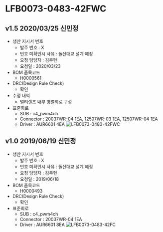 LFB0073-0483-42FWC
==========
v1.5 2020/03/25 신민정
----------
* 생산 지시서 번호
  * 발주 번호 : X
  * 번호 미확인시 사유 : 돌산대교 설계 예정
  * 요청 담당자 : 김주현
  * 요청일 : 2020/03/23
* BOM 품목코드
  * H0000561
* DRC(Design Rule Check)
  * 확인
* 수정 내역
  * 멀티렌즈 내부 병렬회로 구성
* 표준회로
  * SUB : c4_pwm4ch
  * Connector : 20037WR-04 1EA, 12507WR-03 1EA, 12507WR-04 1EA 
  * Driver :  AUR6601 4EA
![LFB0073-0483-42FWC](image/1.5/LFB0073-0483-42FWC.png)

v1.0 2019/06/19 신민정
----------
* 생산 지시서 번호
  * 발주 번호 : X
  * 번호 미확인시 사유 : 돌산대교 설계 예정
  * 요청 담당자 : 김주현
  * 요청일 : 2019/06/18
* BOM 품목코드
  * H0000493
* DRC(Design Rule Check)
  * 확인
* 표준회로
  * SUB : c4_pwm4ch
  * Connector : 20037WR-04 1EA
  * Driver :  AUR6601 8EA
![LFB0073-0483-42FC](image/1.0/LFB0073-0483-42FC.png)